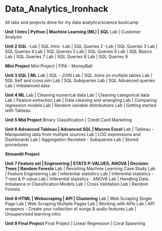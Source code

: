 # Data_Analytics_Ironhack
All labs and projects done for my data analytics/science bootcamp


**Unit 1 Intro | Python | Machine Learning (ML) | SQL**
Lab | Customer Analysis

**Unit 2 SQL**
-Lab | SQL Intro
-Lab | SQL Queries 2
-Lab | SQL Queries 3
Lab | SQL Queries 4
Lab | SQL Queries 5
Lab | SQL Queries 6
Lab | SQL Basics
Lab | SQL Queries 7
Lab | SQL Queries 8
Lab | SQL Queries 9

**Mini Project**
Mini Project | FIFA - MoneyBall

**Unit 3 SQL | ML**
Lab | SQL - JOIN
Lab | SQL Joins on multiple tables
Lab | SQL Self and cross join
Lab | SQL Subqueries
Lab | SQL Advanced queries
Lab | Imbalanced data

**Unit 4 ML**
Lab | Cleaning numerical data
Lab | Cleaning categorical data
Lab | Feature extraction
Lab | Data cleaning and wrangling
Lab | Comparing regression models
Lab | Random variable distributions
Lab | Getting started with Tableau

**Unit 5 Mid Project**
Binary Classification | Credit Card Marketing

**Unit 6 Advanced Tableau | Advanced SQL | Macros Excel**
Lab | Tableau - Manipulating data from multiple sources
Lab | LOD expressions and Dashboards
Lab | Aggregation Revisited - Subqueries
Lab | Stored procedures

**Streamlit Project**

**Unit 7 Feature sel | Engineering | STATS P-VALUES, ANOVA | Decision Trees | Random Forests**
Lab | Revisiting Machine Learning Case Study
Lab | Feature Engineering
Lab | Inferential statistics
Lab | Inferential statistics - T-test & P-value
Lab | Inferential statistics - ANOVA
Lab | Handling Data Imbalance in Classification Models
Lab | Cross Validation
Lab | Random Forests

**Unit 8 HTML | Webscraping | API | Clustering**
Lab | Web Scraping Single Page
Lab | Web Scraping Multiple Pages
Lab | Working with APIs
Lab | API wrappers - Create your collection of songs & audio features
Lab | Unsupervised learning intro

**Unit 9 Final Project**
Final Project | Linear Regression | Coral Spawning
